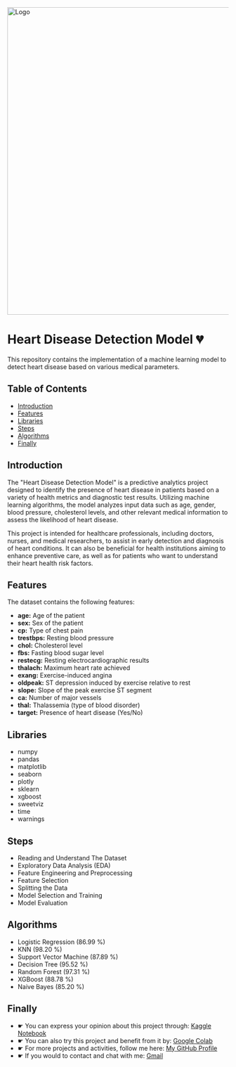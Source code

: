 <img src="https://th.bing.com/th/id/R.d49617b676d81d40b6cfa9f086899f34?rik=II5eeuDx4Cr17Q&pid=ImgRaw&r=0" alt="Logo" width="700"/>

# Heart Disease Detection Model 💔

This repository contains the implementation of a machine learning model to detect heart disease based on various medical parameters.

## Table of Contents

- [Introduction](#introduction)
- [Features](#features)
- [Libraries](#libraries)
- [Steps](#steps)
- [Algorithms](#algorithms)
- [Finally](#finally)

## Introduction

The "Heart Disease Detection Model" is a predictive analytics project designed to identify the presence of heart disease in patients based on a variety of health metrics and diagnostic test results. Utilizing machine learning algorithms, the model analyzes input data such as age, gender, blood pressure, cholesterol levels, and other relevant medical information to assess the likelihood of heart disease.

This project is intended for healthcare professionals, including doctors, nurses, and medical researchers, to assist in early detection and diagnosis of heart conditions. It can also be beneficial for health institutions aiming to enhance preventive care, as well as for patients who want to understand their heart health risk factors.

## Features

The dataset contains the following features:

- **age:** Age of the patient
- **sex:** Sex of the patient
- **cp:** Type of chest pain
- **trestbps:** Resting blood pressure
- **chol:** Cholesterol level
- **fbs:** Fasting blood sugar level
- **restecg:** Resting electrocardiographic results
- **thalach:** Maximum heart rate achieved
- **exang:** Exercise-induced angina
- **oldpeak:** ST depression induced by exercise relative to rest
- **slope:** Slope of the peak exercise ST segment
- **ca:** Number of major vessels
- **thal:** Thalassemia (type of blood disorder)
- **target:** Presence of heart disease (Yes/No)

## Libraries

- numpy
- pandas
- matplotlib
- seaborn
- plotly
- sklearn
- xgboost
- sweetviz
- time
- warnings

## Steps

- Reading and Understand The Dataset
- Exploratory Data Analysis (EDA)
- Feature Engineering and Preprocessing
- Feature Selection
- Splitting the Data
- Model Selection and Training
- Model Evaluation

## Algorithms

- Logistic Regression (86.99 %)
- KNN (98.20 %)
- Support Vector Machine (87.89 %)
- Decision Tree (95.52 %)
- Random Forest (97.31 %)
- XGBoost (88.78 %)
- Naive Bayes (85.20 %)

## Finally

- ☛ You can express your opinion about this project through: [Kaggle Notebook](https://www.kaggle.com/code/georgehanymilad/heart-disease-detection)
- ☛ You can also try this project and benefit from it by: [Google Colab](https://colab.research.google.com/drive/177xrCGubfCDTkjNQHjYJfjYRwoJ_laFj?usp=sharing)
- ☛ For more projects and activities, follow me here: [My GitHub Profile](https://github.com/GeorgeHanyMilad)
- ☛ If you would to contact and chat with me: [Gmail](mailto:georgehanymiladfam@gmail.com)
